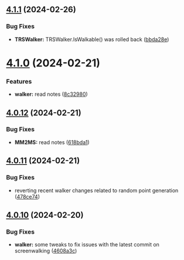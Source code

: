 ## [4.1.1](https://github.com/Torwent/SRL-T/compare/v4.1.0...v4.1.1) (2024-02-26)


### Bug Fixes

* **TRSWalker:** TRSWalker.IsWalkable() was rolled back ([bbda28e](https://github.com/Torwent/SRL-T/commit/bbda28ee0896fd3210ea18ecc849d3cfce54cc20))



# [4.1.0](https://github.com/Torwent/SRL-T/compare/v4.0.12...v4.1.0) (2024-02-21)


### Features

* **walker:** read notes ([8c32980](https://github.com/Torwent/SRL-T/commit/8c329804860ba129c210dd83951bc45d7ae31b7a))



## [4.0.12](https://github.com/Torwent/SRL-T/compare/v4.0.11...v4.0.12) (2024-02-21)


### Bug Fixes

* **MM2MS:** read notes ([618bda1](https://github.com/Torwent/SRL-T/commit/618bda17cec05f162dfc39c7b118e916372997db))



## [4.0.11](https://github.com/Torwent/SRL-T/compare/v4.0.10...v4.0.11) (2024-02-21)


### Bug Fixes

* reverting recent walker changes related to random point generation ([478ce74](https://github.com/Torwent/SRL-T/commit/478ce74c36598df3f6e0fdf6dfbae525fafbcc7f))



## [4.0.10](https://github.com/Torwent/SRL-T/compare/v4.0.9...v4.0.10) (2024-02-20)


### Bug Fixes

* **walker:** some tweaks to fix issues with the latest commit on screenwalking ([4608a3c](https://github.com/Torwent/SRL-T/commit/4608a3cd116d8c3dca70e6d083d2239fb9468e77))



